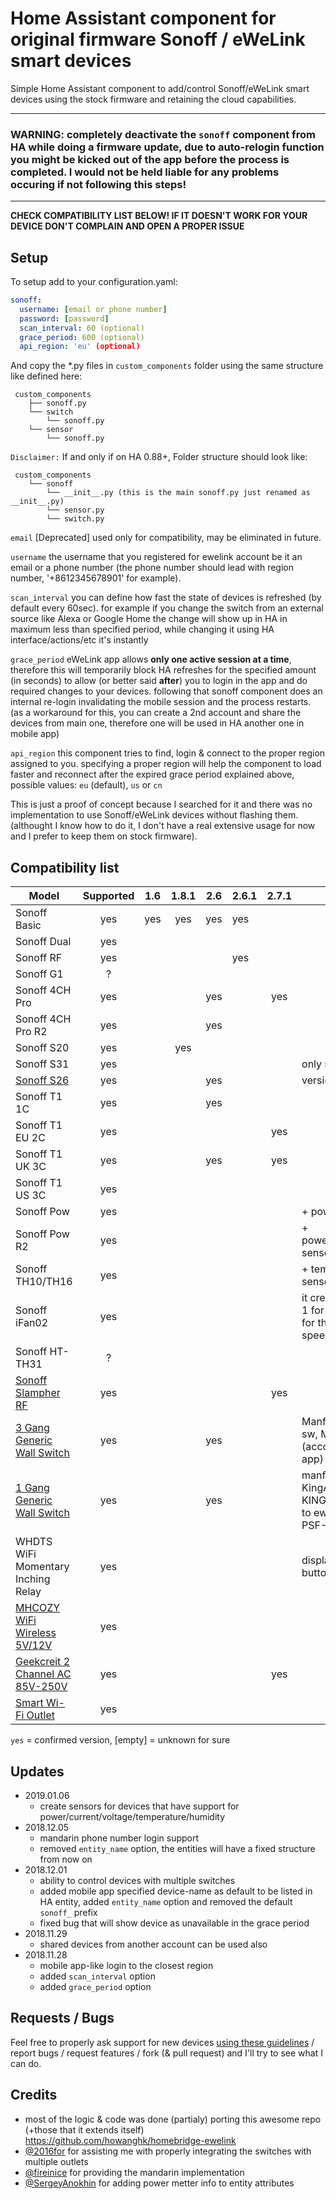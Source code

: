 # Home Assistant component for original firmware Sonoff / eWeLink smart devices
Simple Home Assistant component to add/control Sonoff/eWeLink smart devices using the stock firmware and retaining the cloud capabilities.

***
### WARNING: completely deactivate the `sonoff` component from HA while doing a firmware update, due to auto-relogin function you might be kicked out of the app before the process is completed. I would not be held liable for any problems occuring if not following this steps!
***

**CHECK COMPATIBILITY LIST BELOW! IF IT DOESN'T WORK FOR YOUR DEVICE DON'T COMPLAIN AND OPEN A PROPER ISSUE**

## Setup

To setup add to your configuration.yaml:
```yaml
sonoff:
  username: [email or phone number]
  password: [password]
  scan_interval: 60 (optional)
  grace_period: 600 (optional)
  api_region: 'eu' (optional)
```
And copy the *.py files in `custom_components` folder using the same structure like defined here:
```
 custom_components
    ├── sonoff.py
    └── switch
        └── sonoff.py
    └── sensor
        └── sonoff.py
```

`Disclaimer:` If and only if on HA 0.88+, Folder structure should look like:
```
 custom_components
    └── sonoff
        └── __init__.py (this is the main sonoff.py just renamed as __init__.py)
        └── sensor.py
        └── switch.py
```

`email` [Deprecated] used only for compatibility, may be eliminated in future.

`username` the username that you registered for ewelink account be it an email or a phone number (the phone number should lead with region number, '+8612345678901' for example).

`scan_interval` you can define how fast the state of devices is refreshed (by default every 60sec).  for example if you change the switch from an external source like Alexa or Google Home the change will show up in HA in maximum less than specified period, while changing it using HA interface/actions/etc it's instantly

`grace_period` eWeLink app allows **only one active session at a time**, therefore this will temporarily block HA refreshes for the specified amount (in seconds) to allow (or better said **after**) you to login in the app and do required changes to your devices. following that sonoff component does an internal re-login invalidating the mobile session and the process restarts. (as a workaround for this, you can create a 2nd account and share the devices from main one, therefore one will be used in HA another one in mobile app)

`api_region` this component tries to find, login & connect to the proper region assigned to you. specifying a proper region will help the component to load faster and reconnect after the expired grace period explained above, possible values: `eu` (default), `us` or `cn`

This is just a proof of concept because I searched for it and there was no implementation to use Sonoff/eWeLink devices without flashing them. (althought I know how to do it, I don't have a real extensive usage for now and I prefer to keep them on stock firmware).


## Compatibility list
| Model | Supported | 1.6 | 1.8.1 | 2.6 | 2.6.1 | 2.7.1 | Remarks |
|-------------------------------------------------------------------------------------------------------------------------------------------------------------------|:---------:|:---:|:-----:|:---:|-------|:-----:|--------------------------------------------------------------------------------------------|
| Sonoff Basic | yes | yes | yes | yes | yes |  |  |
| Sonoff Dual | yes |  |  |  |  |  |  |
| Sonoff RF | yes |  |  |  | yes |  |  |
| Sonoff G1 | ? |  |  |  |  |  |  |
| Sonoff 4CH Pro | yes |  |  | yes |  | yes |  |
| Sonoff 4CH Pro R2 | yes |  |  | yes |  |  |  |
| Sonoff S20 | yes |  | yes |  |  |  |  |
| Sonoff S31 | yes |  |  |  |  |  | only switch operation |
| [Sonoff S26](https://www.aliexpress.com/item/Sonoff-S26-WiFi-Smart-Socket-Wireless-Plug-Power-Socket-Smart-Home-Switch-Smart-Remote-Control-for/32956551752.html) | yes |  |  | yes |  |  | version: Euro |
| Sonoff T1 1C | yes |  |  | yes |  |  |  |
| Sonoff T1 EU 2C | yes |  |  |  |  | yes |  |
| Sonoff T1 UK 3C | yes |  |  | yes |  | yes |  |
| Sonoff T1 US 3C | yes |  |  |  |  |  |  |
| Sonoff Pow | yes |  |  |  |  |  | + power sensor |
| Sonoff Pow R2 | yes |  |  |  |  |  | + power/current/voltage sensors |
| Sonoff TH10/TH16 | yes |  |  |  |  |  | + temp/humidity sensors |
| Sonoff iFan02 | yes |  |  |  |  |  | it creates 4 switches, 1 for the light and 3 for the various fan speeds |
| Sonoff HT-TH31 | ? |  |  |  |  |  |  |
| [Sonoff Slampher RF](https://www.gearbest.com/smart-light-bulb/pp_1824903.html) | yes |  |  |  |  | yes |  |
| [3 Gang Generic Wall Switch](https://www.amazon.in/gp/product/B07FLY398G) | yes |  |  | yes |  |  | Manfufacturer: pro-sw, Model: PS-15-ES (according to ewelink app) |
| [1 Gang Generic Wall Switch](https://www.aliexpress.com/item/1-Gang-US-EU-UK-Plug-Wall-Wifi-Light-Switch-Smart-Touch-LED-Lights-Switch-for/32934184095.html) | yes |  |  | yes |  |  | manfufacturer: KingART, model: KING-N1 (according to ewelink app), Chip: PSF-B85 (ESP8285) |
| WHDTS WiFi Momentary Inching Relay | yes |  |  |  |  |  | displayed as a switch button |
| [MHCOZY WiFi Wireless 5V/12V](https://www.amazon.com/gp/product/B07CJ6DSQC/ref=oh_aui_search_detailpage?ie=UTF8&psc=1) | yes |  |  |  |  |  |  |
| [Geekcreit 2 Channel AC 85V-250V](https://www.ebay.es/itm/Geekcreit-2-Channel-AC-85V-250V-APP-Remote-Control-WIFI-Wireless-Switch-Socket-F-/162844446103) | yes |  |  |  |  | yes |  |
| [Smart Wi-Fi Outlet](https://www.amazon.com/gp/product/B073VK9X49/ref=oh_aui_detailpage_o01_s01?ie=UTF8&psc=1) | yes |  |  |  |  |  |  |

`yes` = confirmed version, [empty] = unknown for sure 

## Updates
- 2019.01.06
  - create sensors for devices that have support for power/current/voltage/temperature/humidity
- 2018.12.05 
  - mandarin phone number login support
  - removed `entity_name` option, the entities will have a fixed structure from now on
- 2018.12.01
  - ability to control devices with multiple switches 
  - added mobile app specified device-name as default to be listed in HA entity, added `entity_name` option and removed the default `sonoff_` prefix
  - fixed bug that will show device as unavailable in the grace period
- 2018.11.29 
  - shared devices from another account can be used also
- 2018.11.28 
  - mobile app-like login to the closest region 
  - added `scan_interval` option
  - added `grace_period` option

## Requests / Bugs
Feel free to properly ask support for new devices [using these guidelines](https://github.com/peterbuga/HASS-sonoff-ewelink/tree/master/sonoff-debug) / report bugs / request features / fork (& pull request) and I'll try to see what I can do.

## Credits 
- most of the logic & code was done (partialy) porting this awesome repo (+those that it extends itself) https://github.com/howanghk/homebridge-ewelink
- [@2016for](https://github.com/2016for) for assisting me with properly integrating the switches with multiple outlets
- [@fireinice](https://github.com/fireinice) for providing the mandarin implementation
- [@SergeyAnokhin](https://github.com/SergeyAnokhin) for adding power metter info to entity attributes
